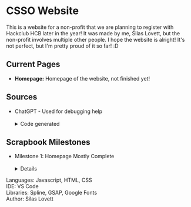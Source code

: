 # CSSO Website

This is a website for a non-profit that we are planning to register with Hackclub HCB later in the year!
It was made by me, Silas Lovett, but the non-profit involves multiple other people.
I hope the website is alright! It's not perfect, but I'm pretty proud of it so far! :D


## Current Pages

<ul>
  <li><b>Homepage:</b> Homepage of the website, not finished yet!</li>
</ul>

## Sources

<ul>
  <li>  ChatGPT - Used for debugging help<br><br>
    <details>
    <summary>Code generated</summary>
    <ul>
      <li>Random debugging throughout the site</li> 
      <li>Showed me how to create a mouseEnter event</li>
    </ul>
    </details>
  </li>
</ul>

## Scrapbook Milestones

<ul>
  <li>  Milestone 1: Homepage Mostly Complete<br><br>
    <details>
    <ul>
      <li>25 Hours</li> 
      <li>I hope this is okay, it's my first scrapbook post! Please tell me if I did anything wrong.</li>
      <li>In these hours, I started developing the home page of the website. While it still needs a little bit of work, I am very happy with it so far!</li>
      <li>Going forward, I need to add more javascript to the site, give it a bit more life, customize the 3D spline background, and maybe add some more sections.</li>
      <li>I hope you enjoy the site! It is currently hosted on lerstudios.com/CSSO! Case sensitive! And remember this isn't done yet!</li>
      <li>Thank you so much! :D</li>
    </ul>
    </details>
  </li>
</ul>

Languages: Javascript, HTML, CSS <br>
IDE: VS Code <br>
Libraries: Spline, GSAP, Google Fonts <br>
Author: Silas Lovett <br>
